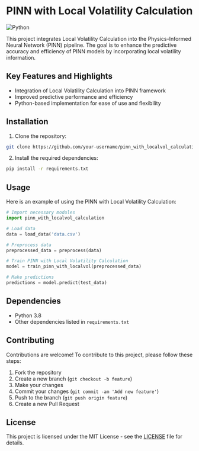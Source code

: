 # PINN with Local Volatility Calculation

![Python](https://img.shields.io/badge/Python-3.8-blue)

This project integrates Local Volatility Calculation into the Physics-Informed Neural Network (PINN) pipeline. The goal is to enhance the predictive accuracy and efficiency of PINN models by incorporating local volatility information.

## Key Features and Highlights

- Integration of Local Volatility Calculation into PINN framework
- Improved predictive performance and efficiency
- Python-based implementation for ease of use and flexibility

## Installation

1. Clone the repository:
```bash
git clone https://github.com/your-username/pinn_with_localvol_calculation.git
```

2. Install the required dependencies:
```bash
pip install -r requirements.txt
```

## Usage

Here is an example of using the PINN with Local Volatility Calculation:

```python
# Import necessary modules
import pinn_with_localvol_calculation

# Load data
data = load_data('data.csv')

# Preprocess data
preprocessed_data = preprocess(data)

# Train PINN with Local Volatility Calculation
model = train_pinn_with_localvol(preprocessed_data)

# Make predictions
predictions = model.predict(test_data)
```

## Dependencies

- Python 3.8
- Other dependencies listed in `requirements.txt`

## Contributing

Contributions are welcome! To contribute to this project, please follow these steps:
1. Fork the repository
2. Create a new branch (`git checkout -b feature`)
3. Make your changes
4. Commit your changes (`git commit -am 'Add new feature'`)
5. Push to the branch (`git push origin feature`)
6. Create a new Pull Request

## License

This project is licensed under the MIT License - see the [LICENSE](LICENSE) file for details.
